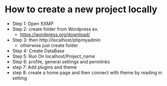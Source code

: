 # How to create a new project locally

- Step 1: Open XXMP
- Step 2: create folder from Wordpress ex.
    - https://wordpress.org/download/
- Step 3: then http://localhost/phpmyadmin
    - otherwise just create folder 
- Step 4: Create DataBase
- Step 5: Run On localhost/Project_name
- Step 6: profile, general settings and permlinks
- step 7: Add plugins and theme
- step 8: create a home page and then connect with theme by reading in setting


